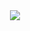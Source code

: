 <div align="center">
    <img src="https://skillicons.dev/icons?i=javascript,typescript,nodejs,express,java,html,css,dart,mongodb,mysql,postgresql" />
</div>
